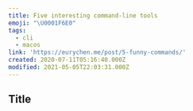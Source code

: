 ```yaml
---
title: Five interesting command-line tools
emoji: "\U0001F6E0"
tags:
  - cli
  - macos
link: 'https://eurychen.me/post/5-funny-commands/'
created: 2020-07-11T05:16:40.000Z
modified: 2021-05-05T22:03:31.000Z
---
```


## Title
